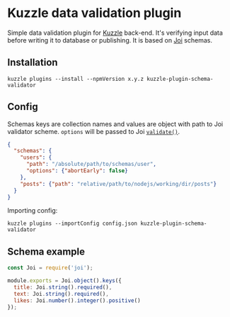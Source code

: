 # Kuzzle data validation plugin

Simple data validation plugin for [Kuzzle](http://kuzzle.io/) back-end. It's verifying input data before writing it to database or publishing. It is based on [Joi](https://github.com/hapijs/joi) schemas.

## Installation

`kuzzle plugins --install --npmVersion x.y.z kuzzle-plugin-schema-validator`

## Config

Schemas keys are collection names and values are object with path to Joi validator scheme. `options` will be passed to Joi [`validate()`](https://github.com/hapijs/joi/blob/v9.1.0/API.md#validatevalue-schema-options-callback).

```json
{
  "schemas": {
    "users": {
      "path": "/absolute/path/to/schemas/user",
      "options": {"abortEarly": false}
    },
    "posts": {"path": "relative/path/to/nodejs/working/dir/posts"}
  }
}
```

Importing config:  

`kuzzle plugins --importConfig config.json kuzzle-plugin-schema-validator`

## Schema example

```javascript
const Joi = require('joi');

module.exports = Joi.object().keys({
  title: Joi.string().required(),
  text: Joi.string().required(),
  likes: Joi.number().integer().positive()
});
```
